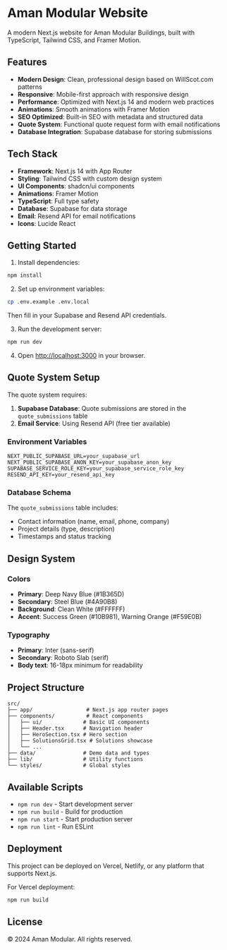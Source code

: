 # Aman Modular Website

A modern Next.js website for Aman Modular Buildings, built with TypeScript, Tailwind CSS, and Framer Motion.

## Features

- **Modern Design**: Clean, professional design based on WillScot.com patterns
- **Responsive**: Mobile-first approach with responsive design
- **Performance**: Optimized with Next.js 14 and modern web practices
- **Animations**: Smooth animations with Framer Motion
- **SEO Optimized**: Built-in SEO with metadata and structured data
- **Quote System**: Functional quote request form with email notifications
- **Database Integration**: Supabase database for storing submissions

## Tech Stack

- **Framework**: Next.js 14 with App Router
- **Styling**: Tailwind CSS with custom design system
- **UI Components**: shadcn/ui components
- **Animations**: Framer Motion
- **TypeScript**: Full type safety
- **Database**: Supabase for data storage
- **Email**: Resend API for email notifications
- **Icons**: Lucide React

## Getting Started

1. Install dependencies:
```bash
npm install
```

2. Set up environment variables:
```bash
cp .env.example .env.local
```
Then fill in your Supabase and Resend API credentials.

3. Run the development server:
```bash
npm run dev
```

4. Open [http://localhost:3000](http://localhost:3000) in your browser.

## Quote System Setup

The quote system requires:

1. **Supabase Database**: Quote submissions are stored in the `quote_submissions` table
2. **Email Service**: Using Resend API (free tier available)

### Environment Variables

```env
NEXT_PUBLIC_SUPABASE_URL=your_supabase_url
NEXT_PUBLIC_SUPABASE_ANON_KEY=your_supabase_anon_key
SUPABASE_SERVICE_ROLE_KEY=your_supabase_service_role_key
RESEND_API_KEY=your_resend_api_key
```

### Database Schema

The `quote_submissions` table includes:
- Contact information (name, email, phone, company)
- Project details (type, description)
- Timestamps and status tracking

## Design System

### Colors
- **Primary**: Deep Navy Blue (#1B365D)
- **Secondary**: Steel Blue (#4A90B8)
- **Background**: Clean White (#FFFFFF)
- **Accent**: Success Green (#10B981), Warning Orange (#F59E0B)

### Typography
- **Primary**: Inter (sans-serif)
- **Secondary**: Roboto Slab (serif)
- **Body text**: 16-18px minimum for readability

## Project Structure

```
src/
├── app/                 # Next.js app router pages
├── components/          # React components
│   ├── ui/             # Basic UI components
│   ├── Header.tsx      # Navigation header
│   ├── HeroSection.tsx # Hero section
│   ├── SolutionsGrid.tsx # Solutions showcase
│   └── ...
├── data/               # Demo data and types
├── lib/                # Utility functions
└── styles/             # Global styles
```

## Available Scripts

- `npm run dev` - Start development server
- `npm run build` - Build for production
- `npm run start` - Start production server
- `npm run lint` - Run ESLint

## Deployment

This project can be deployed on Vercel, Netlify, or any platform that supports Next.js.

For Vercel deployment:
```bash
npm run build
```

## License

© 2024 Aman Modular. All rights reserved.